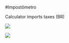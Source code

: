 #Impostômetro

Calculator imports taxes (BR)


![](http://imagizer.imageshack.us/v2/640x480q90/537/rGnLxf.png)

![](http://imagizer.imageshack.us/v2/640x480q90/540/X06k0I.png)

